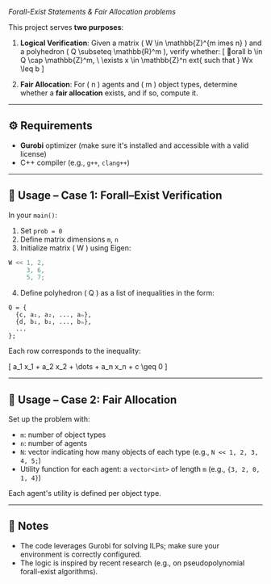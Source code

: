 *Forall-Exist Statements & Fair Allocation problems*

This project serves **two purposes**:

1. **Logical Verification**: Given a matrix \( W \in \mathbb{Z}^{m 	imes n} \) and a polyhedron \( Q \subseteq \mathbb{R}^m \), verify whether:
   \[
   orall b \in Q \cap \mathbb{Z}^m, \ \exists x \in \mathbb{Z}^n 	ext{ such that } Wx \leq b
   \]

2. **Fair Allocation**: For \( n \) agents and \( m \) object types, determine whether a **fair allocation** exists, and if so, compute it.

---

## ⚙️ Requirements

- **Gurobi** optimizer (make sure it's installed and accessible with a valid license)
- C++ compiler (e.g., `g++`, `clang++`)

---

## 🧪 Usage – Case 1: Forall–Exist Verification

In your `main()`:
1. Set `prob = 0`
2. Define matrix dimensions `m`, `n`
3. Initialize matrix \( W \) using Eigen:

```cpp
W << 1, 2,
     3, 6,
     5, 7;
```

4. Define polyhedron \( Q \) as a list of inequalities in the form:

```
Q = {
  {c, a₁, a₂, ..., aₙ},
  {d, b₁, b₂, ..., bₙ},
  ...
};
```

Each row corresponds to the inequality:

\[
a_1 x_1 + a_2 x_2 + \dots + a_n x_n + c \geq 0
\]

---

## 🎯 Usage – Case 2: Fair Allocation

Set up the problem with:
- `m`: number of object types
- `n`: number of agents
- `N`: vector indicating how many objects of each type (e.g., `N << 1, 2, 3, 4, 5;`)
- Utility function for each agent: a `vector<int>` of length `m` (e.g., `{3, 2, 0, 1, 4}`)

Each agent's utility is defined per object type.

---

## 📎 Notes

- The code leverages Gurobi for solving ILPs; make sure your environment is correctly configured.
- The logic is inspired by recent research (e.g., on pseudopolynomial forall-exist algorithms).

